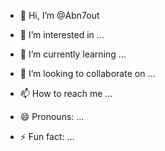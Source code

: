 - 👋 Hi, I’m @Abn7out
- 👀 I’m interested in ...
- 🌱 I’m currently learning ...
- 💞️ I’m looking to collaborate on ...
- 📫 How to reach me ...
- 😄 Pronouns: ...

- ⚡ Fun fact: ...

<!---
Abn7out/Abn7out is a ✨ special ✨ repository because its `README.md` (this file) appears on your GitHub profile.
You can click the Preview link to take a look at your changes.
--->
